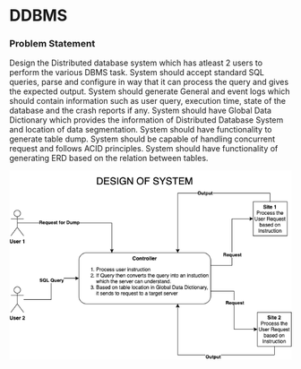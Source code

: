 # DDBMS

### Problem Statement

Design the Distributed database system which has atleast 2 users to perform the various DBMS task. System should accept standard SQL queries, parse and configure in way that it can process the query and gives the expected output. System should generate General and event logs which should contain information such as user query, execution time, state of the database and the crash reports if any. System should have Global Data Dictionary which provides the information of Distributed Database System and location of data segmentation. System should have functionality to generate table dump. System should be capable of handling concurrent request and follows ACID principles. System should have functionality of generating ERD based on the relation between tables.

![System Design](/project-design.png)
